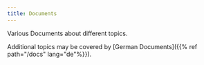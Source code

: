 ```yaml
---
title: Documents
---
```


Various Documents about different topics.

Additional topics may be covered by [German Documents]({{% ref path="/docs" lang="de"%}}).
